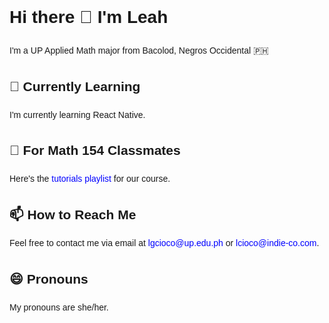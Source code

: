 <!DOCTYPE html>
<html lang="en">
<head>
  <meta charset="UTF-8">
  <meta name="viewport" content="width=device-width, initial-scale=1.0">
  <title>Leah's Introduction</title>
</head>
<body style="font-family: Arial, sans-serif; line-height: 1.6;">

  <h1>Hi there 👋 I'm Leah</h1>
  <p>
    I'm a UP Applied Math major from Bacolod, Negros Occidental 🇵🇭
  </p>

  <h2>🤔 Currently Learning</h2>
  <p>
    I'm currently learning React Native.
  </p>

  <h2>💬 For Math 154 Classmates</h2>
  <p>
    Here's the <a href="https://youtube.com/playlist?list=PL1LCgbfQ4xJMlnHyKrIULASOfzcTMA5mT&si=3qu7h-pKP67a34H_" target="_blank" style="color: blue; text-decoration: none;">tutorials playlist</a> for our course.
  </p>

  <h2>📫 How to Reach Me</h2>
  <p>
    Feel free to contact me via email at <a href="mailto:lgcioco@up.edu.ph" style="color: blue; text-decoration: none;">lgcioco@up.edu.ph</a> or <a href="mailto:lcioco@indie-co.com" style="color: blue; text-decoration: none;">lcioco@indie-co.com</a>.
  </p>

  <h2>😄 Pronouns</h2>
  <p>
    My pronouns are she/her.
  </p>

</body>
</html>
